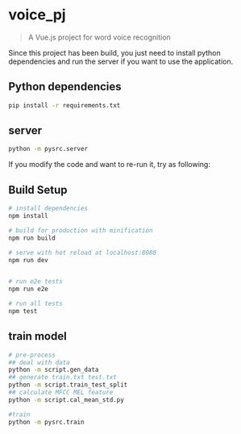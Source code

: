 # voice_pj

> A Vue.js project for word voice recognition

Since this project has been build, you just need to install python dependencies and run the server if you want to use the application.
## Python dependencies

``` bash
pip install -r requirements.txt
```
## server
``` bash
python -m pysrc.server
```

If you modify the code and want to re-run it, try as following:

## Build Setup

``` bash
# install dependencies
npm install

# build for production with minification
npm run build

# serve with hot reload at localhost:8080
npm run dev


# run e2e tests
npm run e2e

# run all tests
npm test
```


## train model
``` bash
# pre-process
## deal with data
python -m script.gen_data 
## generate train.txt test.txt
python -m script.train_test_split 
## calculate MFCC MEL feature
python -m script.cal_mean_std.py 

#train
python -m pysrc.train


